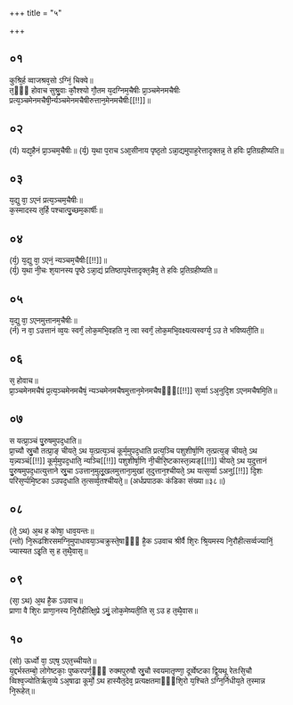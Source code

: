 +++
title = "५"

+++
## ०१
कुश्रि᳘र्ह व्वाजश्रव᳘सो ऽग्निं᳘ चिक्ये॥  
त᳘ᳫँ᳘ होवाच सुश्रु᳘वाः कौ᳘श्श्यो गौ᳘तम य᳘दग्निम᳘चैषीः प्रा᳘ञ्चमेनमचैषीः प्रत्य᳘ञ्चमेनमचैषी᳘र्न्यञ्चमेनमचैषीरुत्तान᳘मेनमचैषीः[[!!]]॥  
## ०२
(र्य) यद्य᳘हैनं प्रा᳘ञ्चम᳘चैषीः॥ 
(र्य᳘) य᳘था प᳘राच ऽआ᳘सीनाय पृष्ठ᳘तो ऽन्ना᳘द्यमुपाह᳘रेत्तादृक्तन्न᳘ ते हविः प्र᳘तिग्रहीष्यति॥  
## ०३
य᳘द्यु वा᳘ ऽएनं प्रत्य᳘ञ्चम᳘चैषीः॥  
क᳘स्मादस्य त᳘र्हि पश्चात्पु᳘च्छम᳘कार्षीः॥  
## ०४
(र्य᳘) य᳘द्यु वा᳘ ऽएनं᳘ न्यञ्चम᳘चैषीः[[!!]]॥  
(र्य᳘) य᳘था नी᳘चः श᳘यानस्य पृ᳘ष्ठे ऽन्ना᳘द्यं प्रतिष्ठाप᳘येत्तादृक्त᳘न्नैव᳘ ते हविः प्र᳘तिग्रहीष्यति॥  
## ०५
य᳘द्यु वा᳘ ऽएनमुत्तानम᳘चैषीः॥  
(र्न) न वा᳘ ऽउत्तानं व्व᳘यः स्वर्गं᳘ लोक᳘मभि᳘वहति न᳘ त्वा स्वर्गं᳘ लोक᳘मभि᳘वक्ष्यत्यस्वर्ग्य᳘ ऽउ ते भविष्यती᳘ति॥  
## ०६
स᳘ होवाच॥  
प्रा᳘ञ्चमेनमचैषं प्र᳘त्य᳘ञ्चमेनमचैषं᳘ न्यञ्चमेनमचैषमुत्तान᳘मेनमचैषᳫँ᳭[[!!]] स᳘र्व्वा ऽअ᳘नुदि᳘श ऽएनमचैषमि᳘ति॥  
## ०७
स यत्प्रा᳘ञ्चं पु᳘रुषमुपद᳘धाति॥  
प्रा᳘च्यौ स्रु᳘चौ तत्प्रा᳘ङ् चीयते᳘ ऽथ य᳘त्प्रत्य᳘ञ्चं कूर्म᳘मुपद᳘धाति प्रत्य᳘ञ्चि पशुशीर्षा᳘णि त᳘त्प्रत्य᳘ङ् चीयते᳘ ऽथ य᳘न्न्यञ्चं[[!!]] कूर्म᳘मुपद᳘धाति᳘ न्यञ्चि[[!!]] पशुशीर्षा᳘णि नी᳘चीरि᳘ष्टकास्त᳘न्न्यङ्[[!!]] चीयते᳘ ऽथ य᳘दुत्तानं पु᳘रुषमुपद᳘धात्युत्ताने स्रु᳘चा ऽउत्तान᳘मुलू᳘खलमुत्ताना᳘मुखां त᳘दुत्तान᳘श्चीयते᳘ ऽथ यत्स᳘र्व्वा ऽअनु[[!!]] दि᳘शः परिस᳘र्प्पमि᳘ष्टका ऽउपद᳘धाति त᳘त्सर्व्व᳘तश्चीयते᳘॥ (अर्धप्रपाठकः कंडिका संख्या॥३८॥)  
## ०८
(ते᳘ ऽथ) अ᳘थ ह कोषा᳘ धाव᳘यन्तः॥  
(न्तो) नि᳘रूढशिरसमग्नि᳘मुपाधावया᳘ञ्चक्रुस्ते᳘षाᳫँ᳭ है᳘क ऽउवाच श्रीर्वै शि᳘रः श्रि᳘यमस्य नि᳘रौहीत्सर्व्वज्यानिं᳘ ज्यास्यत ऽइ᳘ति स᳘ ह त᳘थै᳘वास᳘॥  
## ०९
(सा᳘ ऽथ) अ᳘थ है᳘क ऽउवाच॥  
प्राणा वै शि᳘रः प्राणा᳘नस्य नि᳘रौहीत्क्षि᳘प्रे ऽमुं᳘ लोक᳘मेष्यती᳘ति स᳘ ऽउ ह त᳘थै᳘वास॥  
## १०
(सो) ऊर्ध्वो वा᳘ ऽएष᳘ ऽएत᳘च्चीयते॥  
य᳘द्दर्भस्तम्बो᳘ लोगेष्टकाः᳘ पुष्करपर्ण᳘ᳫँ᳘ रुक्मपुरुषौ स्रु᳘चौ स्वयमातृण्णा᳘ दूर्व्वेष्टका द्वि᳘यथू रेतःसि᳘चौ व्विश्व᳘ज्योतिर्ऋत᳘व्ये ऽअ᳘षाढा कूर्मो᳘ ऽथ हास्यैत᳘देव᳘ प्रत्यक्षतमाᳫँ᳭शि᳘रो य᳘श्चिते ऽग्नि᳘र्निधीय᳘ते त᳘स्मान्न नि᳘रूहेत्॥  
